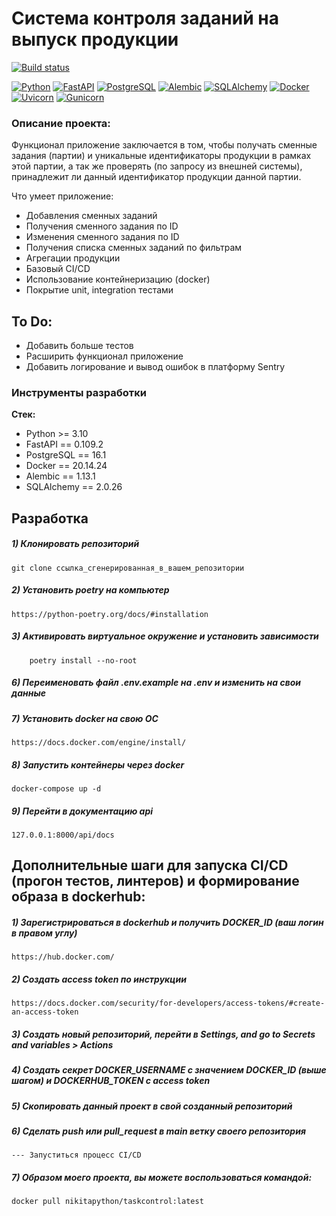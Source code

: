 # Cистема контроля заданий на выпуск продукции

[![Build status](https://github.com/Shnikita2023/taskcontrol/actions/workflows/delpoyment.yml/badge.svg?branch=main)](https://github.com/Shnikita2023/taskcontrol/actions/workflows/delpoyment.yml)


[![Python](https://img.shields.io/badge/-Python-464646?style=flat-square&logo=Python)](https://www.python.org/)
[![FastAPI](https://img.shields.io/badge/-FastAPI-464646?style=flat-square&logo=fastapi)](https://fastapi.tiangolo.com/)
[![PostgreSQL](https://img.shields.io/badge/-PostgreSQL-464646?style=flat-square&logo=PostgreSQL)](https://www.postgresql.org/)
[![Alembic](https://img.shields.io/badge/-Alembic-464646?style=flat-square&logo=Alembic)](https://alembic.sqlalchemy.org/en/latest/)
[![SQLAlchemy](https://img.shields.io/badge/-SQLAlchemy-464646?style=flat-square&logo=SQLAlchemy)](https://www.sqlalchemy.org/)
[![Docker](https://img.shields.io/badge/-Docker-464646?style=flat-square&logo=docker)](https://www.docker.com/)
[![Uvicorn](https://img.shields.io/badge/-Uvicorn-464646?style=flat-square&logo=uvicorn)](https://www.uvicorn.org/)
[![Gunicorn](https://img.shields.io/badge/-Gunicorn-464646?style=flat-square&logo=gunicorn)](https://gunicorn.org/)

### Описание проекта:
Функционал приложение заключается в том, чтобы получать сменные задания (партии) и
уникальные идентификаторы продукции в рамках этой партии,
а так же проверять (по запросу из внешней системы), принадлежит ли данный идентификатор продукции данной партии.

Что умеет приложение:
- Добавления сменных заданий
- Получения сменного задания по ID
- Изменения сменного задания по ID
- Получения списка сменных заданий по фильтрам
- Агрегации продукции
- Базовый CI/CD
- Использование контейнеризацию (docker)
- Покрытие unit, integration тестами

## To Do:
- Добавить больше тестов
- Расширить функционал приложение
- Добавить логирование и вывод ошибок в платформу Sentry

### Инструменты разработки

**Стек:**
- Python >= 3.10
- FastAPI == 0.109.2
- PostgreSQL == 16.1
- Docker == 20.14.24
- Alembic == 1.13.1
- SQLAlchemy == 2.0.26

## Разработка

##### 1) Клонировать репозиторий

    git clone ссылка_сгенерированная_в_вашем_репозитории

##### 2) Установить poetry на компьютер

    https://python-poetry.org/docs/#installation

##### 3) Активировать виртуальное окружение и установить зависимости

        poetry install --no-root

##### 6) Переименовать файл .env.example на .env и изменить на свои данные

##### 7) Установить docker на свою ОС

    https://docs.docker.com/engine/install/

##### 8) Запустить контейнеры через docker

    docker-compose up -d

##### 9) Перейти в документацию api

    127.0.0.1:8000/api/docs


## Дополнительные шаги для запуска CI/CD (прогон тестов, линтеров) и формирование образа в dockerhub:

##### 1) Зарегистрироваться в dockerhub и получить DOCKER_ID (ваш логин в правом углу)

    https://hub.docker.com/

##### 2) Создать access token по инструкции

    https://docs.docker.com/security/for-developers/access-tokens/#create-an-access-token

##### 3) Создать новый репозиторий, перейти в Settings, and go to Secrets and variables > Actions

##### 4) Создать секрет DOCKER_USERNAME с значением DOCKER_ID (выше шагом) и DOCKERHUB_TOKEN с access token

##### 5) Скопировать данный проект в свой созданный репозиторий

##### 6) Сделать push или pull_request в main ветку своего репозитория
    --- Запуститься процесс CI/CD

##### 7) Образом моего проекта, вы можете воспользоваться командой:
    docker pull nikitapython/taskcontrol:latest




